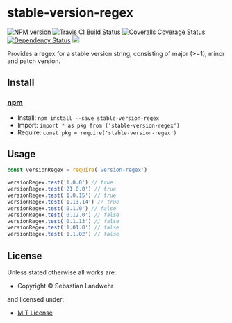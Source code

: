 <!-- TITLE/ -->

<h1>stable-version-regex</h1>

<!-- /TITLE -->


<!-- BADGES/ -->

<span class="badge-npmversion"><a href="https://npmjs.org/package/stable-version-regex" title="View this project on NPM"><img src="https://img.shields.io/npm/v/stable-version-regex.svg" alt="NPM version" /></a></span>
<span class="badge-travisci"><a href="http://travis-ci.org/dword-design/stable-version-regex" title="Check this project's build status on TravisCI"><img src="https://img.shields.io/travis/dword-design/stable-version-regex/master.svg" alt="Travis CI Build Status" /></a></span>
<span class="badge-coveralls"><a href="https://coveralls.io/r/dword-design/stable-version-regex" title="View this project's coverage on Coveralls"><img src="https://img.shields.io/coveralls/dword-design/stable-version-regex.svg" alt="Coveralls Coverage Status" /></a></span>
<span class="badge-daviddm"><a href="https://david-dm.org/dword-design/stable-version-regex" title="View the status of this project's dependencies on DavidDM"><img src="https://img.shields.io/david/dword-design/stable-version-regex.svg" alt="Dependency Status" /></a></span>
<span class="badge-shields"><a href="https://img.shields.io/badge/renovate-enabled-brightgreen.svg"><img src="https://img.shields.io/badge/renovate-enabled-brightgreen.svg" /></a></span>

<!-- /BADGES -->


<!-- DESCRIPTION/ -->

Provides a regex for a stable version string, consisting of major (>=1), minor and patch version.

<!-- /DESCRIPTION -->


<!-- INSTALL/ -->

<h2>Install</h2>

<a href="https://npmjs.com" title="npm is a package manager for javascript"><h3>npm</h3></a>
<ul>
<li>Install: <code>npm install --save stable-version-regex</code></li>
<li>Import: <code>import * as pkg from ('stable-version-regex')</code></li>
<li>Require: <code>const pkg = require('stable-version-regex')</code></li>
</ul>

<!-- /INSTALL -->


<h2>Usage</h2>

```js
const versionRegex = require('version-regex')

versionRegex.test('1.0.0') // true
versionRegex.test('21.0.0') // true
versionRegex.test('1.0.15') // true
versionRegex.test('1.13.14') // true
versionRegex.test('0.1.0') // false 
versionRegex.test('0.12.0') // false
versionRegex.test('0.1.13') // false
versionRegex.test('1.01.0') // false
versionRegex.test('1.1.02') // false
```
<!-- LICENSE/ -->

<h2>License</h2>

Unless stated otherwise all works are:

<ul><li>Copyright &copy; Sebastian Landwehr</li></ul>

and licensed under:

<ul><li><a href="http://spdx.org/licenses/MIT.html">MIT License</a></li></ul>

<!-- /LICENSE -->
